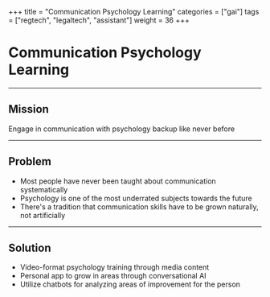 +++
title = "Communication Psychology Learning"
categories = ["gai"]
tags = ["regtech", "legaltech", "assistant"]
weight = 36
+++

# Communication Psychology Learning

---

## Mission

Engage in communication with psychology backup like never before

---

## Problem

- Most people have never been taught about communication systematically
- Psychology is one of the most underrated subjects towards the future
- There's a tradition that communication skills have to be grown naturally, not artificially

---

## Solution

- Video-format psychology training through media content
- Personal app to grow in areas through conversational AI
- Utilize chatbots for analyzing areas of improvement for the person
